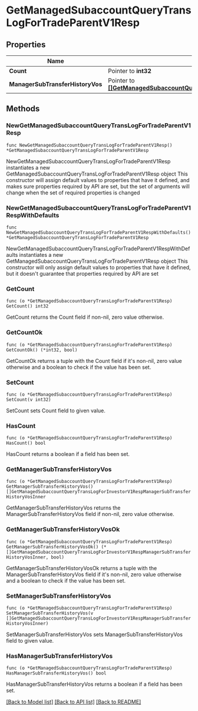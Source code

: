 # GetManagedSubaccountQueryTransLogForTradeParentV1Resp

## Properties

Name | Type | Description | Notes
------------ | ------------- | ------------- | -------------
**Count** | Pointer to **int32** |  | [optional] 
**ManagerSubTransferHistoryVos** | Pointer to [**[]GetManagedSubaccountQueryTransLogForInvestorV1RespManagerSubTransferHistoryVosInner**](GetManagedSubaccountQueryTransLogForInvestorV1RespManagerSubTransferHistoryVosInner.md) |  | [optional] 

## Methods

### NewGetManagedSubaccountQueryTransLogForTradeParentV1Resp

`func NewGetManagedSubaccountQueryTransLogForTradeParentV1Resp() *GetManagedSubaccountQueryTransLogForTradeParentV1Resp`

NewGetManagedSubaccountQueryTransLogForTradeParentV1Resp instantiates a new GetManagedSubaccountQueryTransLogForTradeParentV1Resp object
This constructor will assign default values to properties that have it defined,
and makes sure properties required by API are set, but the set of arguments
will change when the set of required properties is changed

### NewGetManagedSubaccountQueryTransLogForTradeParentV1RespWithDefaults

`func NewGetManagedSubaccountQueryTransLogForTradeParentV1RespWithDefaults() *GetManagedSubaccountQueryTransLogForTradeParentV1Resp`

NewGetManagedSubaccountQueryTransLogForTradeParentV1RespWithDefaults instantiates a new GetManagedSubaccountQueryTransLogForTradeParentV1Resp object
This constructor will only assign default values to properties that have it defined,
but it doesn't guarantee that properties required by API are set

### GetCount

`func (o *GetManagedSubaccountQueryTransLogForTradeParentV1Resp) GetCount() int32`

GetCount returns the Count field if non-nil, zero value otherwise.

### GetCountOk

`func (o *GetManagedSubaccountQueryTransLogForTradeParentV1Resp) GetCountOk() (*int32, bool)`

GetCountOk returns a tuple with the Count field if it's non-nil, zero value otherwise
and a boolean to check if the value has been set.

### SetCount

`func (o *GetManagedSubaccountQueryTransLogForTradeParentV1Resp) SetCount(v int32)`

SetCount sets Count field to given value.

### HasCount

`func (o *GetManagedSubaccountQueryTransLogForTradeParentV1Resp) HasCount() bool`

HasCount returns a boolean if a field has been set.

### GetManagerSubTransferHistoryVos

`func (o *GetManagedSubaccountQueryTransLogForTradeParentV1Resp) GetManagerSubTransferHistoryVos() []GetManagedSubaccountQueryTransLogForInvestorV1RespManagerSubTransferHistoryVosInner`

GetManagerSubTransferHistoryVos returns the ManagerSubTransferHistoryVos field if non-nil, zero value otherwise.

### GetManagerSubTransferHistoryVosOk

`func (o *GetManagedSubaccountQueryTransLogForTradeParentV1Resp) GetManagerSubTransferHistoryVosOk() (*[]GetManagedSubaccountQueryTransLogForInvestorV1RespManagerSubTransferHistoryVosInner, bool)`

GetManagerSubTransferHistoryVosOk returns a tuple with the ManagerSubTransferHistoryVos field if it's non-nil, zero value otherwise
and a boolean to check if the value has been set.

### SetManagerSubTransferHistoryVos

`func (o *GetManagedSubaccountQueryTransLogForTradeParentV1Resp) SetManagerSubTransferHistoryVos(v []GetManagedSubaccountQueryTransLogForInvestorV1RespManagerSubTransferHistoryVosInner)`

SetManagerSubTransferHistoryVos sets ManagerSubTransferHistoryVos field to given value.

### HasManagerSubTransferHistoryVos

`func (o *GetManagedSubaccountQueryTransLogForTradeParentV1Resp) HasManagerSubTransferHistoryVos() bool`

HasManagerSubTransferHistoryVos returns a boolean if a field has been set.


[[Back to Model list]](../README.md#documentation-for-models) [[Back to API list]](../README.md#documentation-for-api-endpoints) [[Back to README]](../README.md)


